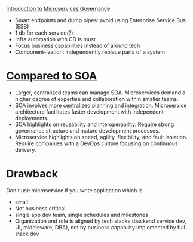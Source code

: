 [Introduction to Microservices Governance](https://medium.com/microservices-learning/introduction-to-microservices-governance-part-i-53f407d7ec62)
- Smart endpoints and dump pipes: avoid using Enterprise Service Bus (ESB)
- 1 db for each service(?)
- Infra automation with CD is must
- Focus business capabilities instead of around tech
- Component-ization: independently replace parts of a system


# [Compared to SOA](https://www.atlassian.com/microservices/microservices-architecture/soa-vs-microservices)
- Larger, centralized teams can manage SOA. Microservices demand a higher degree of expertise and collaboration within smaller teams.
- SOA involves more centralized planning and integration. Microservice architecture facilitates faster development with independent deployments.
- SOA highlights on reusability and interoperability. Require strong governance structure and mature development processes.
- Microservice highlights on speed, agility, flexibility, and fault isolation. Require companies with a DevOps culture focusing on continuous delivery.

# Drawback
Don't use microservice if you write application which is
- small
- Not business critical
- single app dev team, single schedules and milestones
- Organization and role is aligned by tech stacks (backend service dev, UI, middleware, DBA), not by business capability implemented by full stack dev
